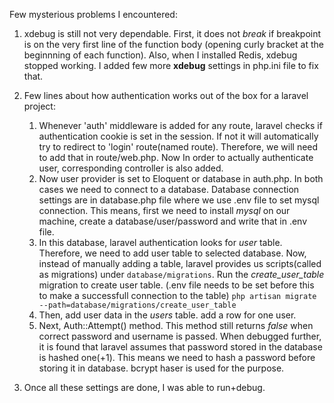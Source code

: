 Few mysterious problems I encountered:

1. xdebug is still not very dependable. First, it does not *break* if breakpoint is on the very first line of the function body (opening curly bracket at the beginnning of each function). Also, when I installed Redis, xdebug stopped working. I added few more **xdebug** settings in php.ini file to fix that.

2. Few lines about how authentication works out of the box for a laravel project: 
    1. Whenever 'auth' middleware is added for any route, laravel checks if authentication cookie is set in the session. If not it will automatically try to redirect to 'login' route(named route). Therefore, we will need to add that in route/web.php. Now In order to actually authenticate user, corresponding controller is also added. 
    2. Now user provider is set to Eloquent or database in auth.php. In both cases we need to connect to a database. Database connection settings are in database.php file where we use .env file to set mysql connection. This means, first we need to install *mysql* on our machine, create a database/user/password and write that in .env file.
    3. In this database, laravel authentication looks for *user* table. Therefore, we need to add user table to selected database. Now, instead of manually adding a table, laravel provides us scripts(called as migrations) under `database/migrations`. Run the *create_user_table* migration to create user table. (.env file needs to be set before this to make a successfull connection to the table)
    `php artisan migrate --path=database/migrations/create_user_table`
    4. Then, add user data in the *users* table. add a row for one user.
    5. Next, Auth::Attempt() method. This method still returns *false* when correct password and username is passed. When debugged further, it is found that laravel assumes that password stored in the database is hashed one(+1). This means we need to hash a password before storing it in database. bcrypt haser is used for the purpose.

3. Once all these settings are done, I was able to run+debug. 
